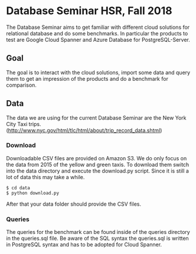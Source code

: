 # Database Seminar HSR, Fall 2018
The Database Seminar aims to get familiar with different cloud solutions for relational database and do some benchmarks.
In particular the products to test are Google Cloud Spanner and Azure Database for PostgreSQL-Server.

## Goal
The goal is to interact with the cloud solutions, import some data and query them to get an impression of the products and do a benchmark for comparison.

## Data
The data we are using for the current Database Seminar are the New York City Taxi trips. (http://www.nyc.gov/html/tlc/html/about/trip_record_data.shtml)

### Download
Downloadable CSV files are provided on Amazon S3.
We do only focus on the data from 2015 of the yellow and green taxis.
To download them switch into the data directory and execute the download.py script.
Since it is still a lot of data this may take a while.
```
$ cd data
$ python download.py 
```
After that your data folder should provide the CSV files.

### Queries
The queries for the benchmark can be found inside of the queries directory in the queries.sql file. 
Be aware of the SQL syntax the queries.sql is written in PostgreSQL syntax and has to be adopted for Cloud Spanner.